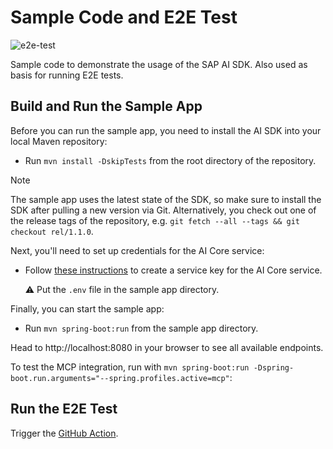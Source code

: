 # Sample Code and E2E Test

![e2e-test](https://github.com/SAP/ai-sdk-java/actions/workflows/e2e-test.yaml/badge.svg)

Sample code to demonstrate the usage of the SAP AI SDK.
Also used as basis for running E2E tests.

## Build and Run the Sample App

Before you can run the sample app, you need to install the AI SDK into your local Maven repository:

* Run `mvn install -DskipTests` from the root directory of the repository.

> [!NOTE]  
> The sample app uses the latest state of the SDK, so make sure to install the SDK after pulling a new version via Git.
> Alternatively, you check out one of the release tags of the repository, e.g. `git fetch --all --tags && git checkout rel/1.1.0`. 

Next, you'll need to set up credentials for the AI Core service: 

* Follow [these instructions](https://sap.github.io/ai-sdk/docs/java/guides/connecting-to-ai-core) to create a service key for the AI Core service.

  ⚠️ Put the `.env` file in the sample app directory.

Finally, you can start the sample app:
 
* Run `mvn spring-boot:run` from the sample app directory.

Head to http://localhost:8080 in your browser to see all available endpoints.

To test the MCP integration, run with `mvn spring-boot:run -Dspring-boot.run.arguments="--spring.profiles.active=mcp"`:

## Run the E2E Test

Trigger the [GitHub Action](https://github.com/SAP/ai-sdk-java/actions/workflows/e2e-test.yaml).
